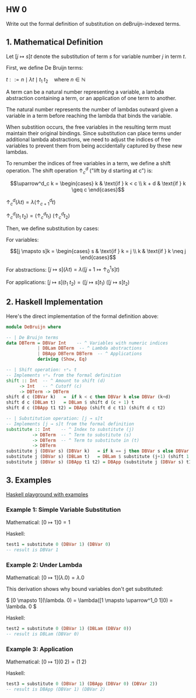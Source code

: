 ## HW 0
Write out the formal definition of substitution on deBruijn-indexed terms.

## 1. Mathematical Definition

Let $[j \mapsto s]t$ denote the substitution of term $s$ for variable number $j$ in term $t$.

First, we define De Bruijn terms:

$t ::= n \mid \lambda t \mid t_1 \; t_2 \quad \text{where } n \in \mathbb{N}$



A term can be a natural number representing a variable, a lambda abstraction containing a term, or an application of one term to another.

The natural number represents the number of lambdas outward given a variable in a term before reaching the lambda that binds the variable.  

When substition occurs, the free variables in the resulting term must maintain their original bindings. Since substitution can place terms under additional lambda abstractions, we need to adjust the indices of free variables to prevent them from being accidentally captured by these new lambdas. 

To renumber the indices of free variables in a term, we define a shift operation. The shift operation $\uparrow^d_c$ ("lift by d starting at c") is:

$$\uparrow^d_c k = \begin{cases}
k & \text{if } k < c \\
k + d & \text{if } k \geq c
\end{cases}$$

$\uparrow^d_c (\lambda t) = \lambda(\uparrow^d_{c+1} t)$

$\uparrow^d_c (t_1 \; t_2) = (\uparrow^d_c t_1) \; (\uparrow^d_c t_2)$


Then, we define substitution by cases:

For variables:

$$[j \mapsto s]k = \begin{cases}
s & \text{if } k = j \\
k & \text{if } k \neq j
\end{cases}$$

For abstractions:
$[j \mapsto s](\lambda t) = \lambda([j+1 \mapsto \uparrow^1_0 s]t)$

For applications:
$[j \mapsto s](t_1 \ t_2) = ([j \mapsto s]t_1) \ ([j \mapsto s]t_2)$


## 2. Haskell Implementation

Here's the direct implementation of the formal definition above:

```haskell
module DeBruijn where

-- | De Bruijn terms
data DBTerm = DBVar Int    -- ^ Variables with numeric indices
            | DBLam DBTerm  -- ^ Lambda abstractions
            | DBApp DBTerm DBTerm  -- ^ Applications
            deriving (Show, Eq)

-- | Shift operation: ↑ⁿₖ t
-- Implements ↑ⁿₖ from the formal definition
shift :: Int  -- ^ Amount to shift (d)
     -> Int   -- ^ Cutoff (c)
     -> DBTerm -> DBTerm
shift d c (DBVar k)   =  if k < c then DBVar k else DBVar (k+d)
shift d c (DBLam t)   = DBLam $ shift d (c + 1) t
shift d c (DBApp t1 t2) = DBApp (shift d c t1) (shift d c t2)

-- | Substitution operation: [j → s]t
-- Implements [j → s]t from the formal definition
substitute :: Int    -- ^ Index to substitute (j)
          -> DBTerm  -- ^ Term to substitute (s)
          -> DBTerm  -- ^ Term to substitute in (t)
          -> DBTerm
substitute j (DBVar s) (DBVar k)   = if k == j then DBVar s else DBVar k
substitute j (DBVar s) (DBLam t)   = DBLam $ substitute (j+1) (shift 1 0 (DBVar s)) t 
substitute j (DBVar s) (DBApp t1 t2) = DBApp (substitute j (DBVar s) t1) (substitute j (DBVar s) t2)
```

## 3. Examples

[Haskell playground with examples](https://play.haskell.org/saved/0Yur72ed)

### Example 1: Simple Variable Substitution

Mathematical: $[0 \mapsto 1]0 = 1$

Haskell:
```haskell
test1 = substitute 0 (DBVar 1) (DBVar 0)
-- result is DBVar 1
```

### Example 2: Under Lambda

Mathematical: $[0 \mapsto 1](\lambda. 0) = \lambda. 0$

This derivation shows why bound variables don't get substituted:

$ [0 \mapsto 1](\lambda. 0) = \lambda([1 \mapsto \uparrow^1_0 1]0) = \lambda. 0 $

Haskell:
```haskell
test2 = substitute 0 (DBVar 1) (DBLam (DBVar 0))
-- result is DBLam (DBVar 0)
```

### Example 3: Application

Mathematical: $[0 \mapsto 1](0 \; 2) = (1 \; 2)$

Haskell:
```haskell
test3 = substitute 0 (DBVar 1) (DBApp (DBVar 0) (DBVar 2))
-- result is DBApp (DBVar 1) (DBVar 2)
```